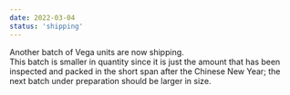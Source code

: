 ```yaml
---
date: 2022-03-04
status: 'shipping'
---
```

Another batch of Vega units are now shipping.  
This batch is smaller in quantity since it is just the amount that has been inspected and packed in the short span after the Chinese New Year; the next batch under preparation should be larger in size.